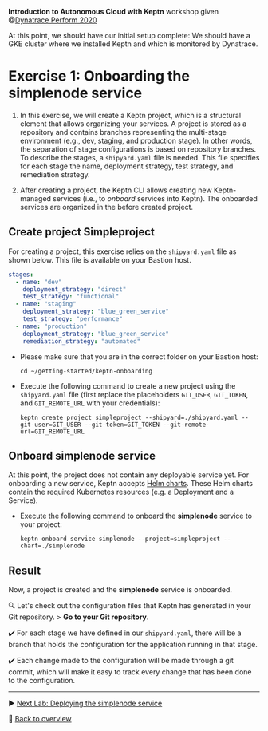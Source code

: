 **Introduction to Autonomous Cloud with Keptn** workshop given @[Dynatrace Perform 2020](https://https://www.dynatrace.com/perform-vegas//)

At this point, we should have our initial setup complete: We should have a GKE cluster where we installed Keptn and which is monitored by Dynatrace.

# Exercise 1: Onboarding the simplenode service

1. In this exercise, we will create a Keptn project, which is a structural element that allows organizing your services. A project is stored as a repository and contains branches representing the multi-stage environment (e.g., dev, staging, and production stage). In other words, the separation of stage configurations is based on repository branches. To describe the stages, a `shipyard.yaml` file is needed. This file specifies for each stage the name, deployment strategy, test strategy, and remediation strategy.

2. After creating a project, the Keptn CLI allows creating new Keptn-managed services (i.e., to *onboard* services into Keptn). The onboarded services are organized in the before created project.

## Create project Simpleproject 

For creating a project, this exercise relies on the `shipyard.yaml` file as shown below. This file is available on your Bastion host.

```yaml
stages:
  - name: "dev"
    deployment_strategy: "direct"
    test_strategy: "functional"
  - name: "staging"
    deployment_strategy: "blue_green_service"
    test_strategy: "performance"
  - name: "production"
    deployment_strategy: "blue_green_service"
    remediation_strategy: "automated"
```

* Please make sure that you are in the correct folder on your Bastion host: 

  ```console
  cd ~/getting-started/keptn-onboarding
  ```

* Execute the following command to create a new project using the `shipyard.yaml` file (first replace the placeholders `GIT_USER`, `GIT_TOKEN`, and `GIT_REMOTE_URL` with your credentials):

  ```console
  keptn create project simpleproject --shipyard=./shipyard.yaml --git-user=GIT_USER --git-token=GIT_TOKEN --git-remote-url=GIT_REMOTE_URL
  ```    
    
## Onboard simplenode service

At this point, the project does not contain any deployable service yet. For onboarding a new service,
Keptn accepts [Helm charts](https://helm.sh). These Helm charts contain the required Kubernetes resources (e.g. a Deployment and a Service). 

* Execute the following command to onboard the **simplenode** service to your project: 

  ```
  keptn onboard service simplenode --project=simpleproject --chart=./simplenode
  ```

## Result

Now, a project is created and the **simplenode** service is onboarded. 

:mag: Let's check out the configuration files that Keptn has generated in your Git repository. > **Go to your Git repository**.

:heavy_check_mark: For each stage we have defined in our `shipyard.yaml`, there will be a branch that holds the configuration for the application running in that stage. 

:heavy_check_mark: Each change made to the configuration will be made through a git commit, which will make it easy to track every change that has been done to the configuration.

---

:arrow_forward: [Next Lab: Deploying the simplenode service](../02_Deploying_simplenode_service)

:arrow_up_small: [Back to overview](https://github.com/keptn-workshops/getting-started#overview)